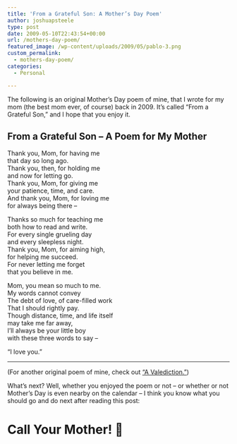 ```yaml
---
title: 'From a Grateful Son: A Mother’s Day Poem'
author: joshuapsteele
type: post
date: 2009-05-10T22:43:54+00:00
url: /mothers-day-poem/
featured_image: /wp-content/uploads/2009/05/pablo-3.png
custom_permalink:
  - mothers-day-poem/
categories:
  - Personal

---
```

The following is an original Mother&#8217;s Day poem of mine, that I wrote for my mom (the best mom ever, of course) back in 2009. It&#8217;s called &#8220;From a Grateful Son,&#8221; and I hope that you enjoy it.

## From a Grateful Son &#8211; A Poem for My Mother

Thank you, Mom, for having me  
that day so long ago.  
Thank you, then, for holding me  
and now for letting go.  
Thank you, Mom, for giving me  
your patience, time, and care.  
And thank you, Mom, for loving me  
for always being there –

Thanks so much for teaching me  
both how to read and write.  
For every single grueling day  
and every sleepless night.  
Thank you, Mom, for aiming high,  
for helping me succeed.  
For never letting me forget  
that you believe in me.

Mom, you mean so much to me.  
My words cannot convey  
The debt of love, of care-filled work  
That I should rightly pay.  
Though distance, time, and life itself  
may take me far away,  
I&#8217;ll always be your little boy  
with these three words to say –

“I love you.”

* * *

(For another original poem of mine, check out [&#8220;A Valediction.&#8221;][1])

What&#8217;s next? Well, whether you enjoyed the poem or not &#8211; or whether or not Mother&#8217;s Day is even nearby on the calendar &#8211; I think you know what you should go and do next after reading this post:

# Call Your Mother! 🙂

 [1]: https://joshuapsteele.com/2009/06/06/a-valediction/